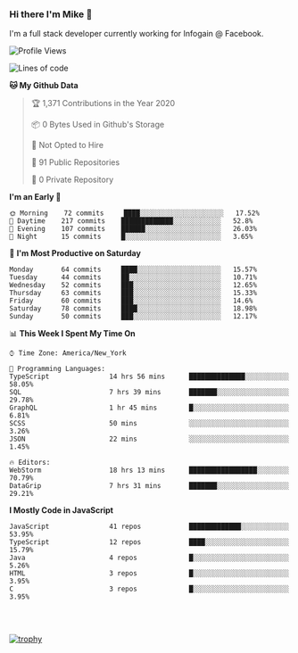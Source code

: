 ### Hi there I'm Mike 👋
I'm a full stack developer currently working for Infogain @ Facebook.

<!--START_SECTION:waka-->
![Profile Views](http://img.shields.io/badge/Profile%20Views-1-blue)

![Lines of code](https://img.shields.io/badge/From%20Hello%20World%20I%27ve%20Written-8.3%20million%20lines%20of%20code-blue)

**🐱 My Github Data** 

> 🏆 1,371 Contributions in the Year 2020
 > 
> 📦 0 Bytes Used in Github's Storage 
 > 
> 🚫 Not Opted to Hire
 > 
> 📜 91 Public Repositories
 > 
> 🔑 0 Private Repository 
 > 
**I'm an Early 🐤** 

```text
🌞 Morning    72 commits     ████░░░░░░░░░░░░░░░░░░░░░   17.52% 
🌆 Daytime    217 commits    █████████████░░░░░░░░░░░░   52.8% 
🌃 Evening    107 commits    ██████░░░░░░░░░░░░░░░░░░░   26.03% 
🌙 Night      15 commits     █░░░░░░░░░░░░░░░░░░░░░░░░   3.65%

```
📅 **I'm Most Productive on Saturday** 

```text
Monday       64 commits     ████░░░░░░░░░░░░░░░░░░░░░   15.57% 
Tuesday      44 commits     ██░░░░░░░░░░░░░░░░░░░░░░░   10.71% 
Wednesday    52 commits     ███░░░░░░░░░░░░░░░░░░░░░░   12.65% 
Thursday     63 commits     ███░░░░░░░░░░░░░░░░░░░░░░   15.33% 
Friday       60 commits     ███░░░░░░░░░░░░░░░░░░░░░░   14.6% 
Saturday     78 commits     ████░░░░░░░░░░░░░░░░░░░░░   18.98% 
Sunday       50 commits     ███░░░░░░░░░░░░░░░░░░░░░░   12.17%

```


📊 **This Week I Spent My Time On** 

```text
⌚︎ Time Zone: America/New_York

💬 Programming Languages: 
TypeScript               14 hrs 56 mins      ██████████████░░░░░░░░░░░   58.05% 
SQL                      7 hrs 39 mins       ███████░░░░░░░░░░░░░░░░░░   29.78% 
GraphQL                  1 hr 45 mins        █░░░░░░░░░░░░░░░░░░░░░░░░   6.81% 
SCSS                     50 mins             ░░░░░░░░░░░░░░░░░░░░░░░░░   3.26% 
JSON                     22 mins             ░░░░░░░░░░░░░░░░░░░░░░░░░   1.45%

🔥 Editors: 
WebStorm                 18 hrs 13 mins      █████████████████░░░░░░░░   70.79% 
DataGrip                 7 hrs 31 mins       ███████░░░░░░░░░░░░░░░░░░   29.21%

```

**I Mostly Code in JavaScript** 

```text
JavaScript               41 repos            █████████████░░░░░░░░░░░░   53.95% 
TypeScript               12 repos            ████░░░░░░░░░░░░░░░░░░░░░   15.79% 
Java                     4 repos             █░░░░░░░░░░░░░░░░░░░░░░░░   5.26% 
HTML                     3 repos             █░░░░░░░░░░░░░░░░░░░░░░░░   3.95% 
C                        3 repos             █░░░░░░░░░░░░░░░░░░░░░░░░   3.95%

```



<!--END_SECTION:waka-->

##### &nbsp;
[![trophy](https://github-profile-trophy.vercel.app/?username=uptonm&theme=dracula)](https://github.com/ryo-ma/github-profile-trophy)
